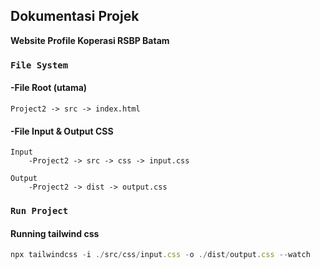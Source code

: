 ## **Dokumentasi Projek**
 **Website Profile Koperasi RSBP Batam**




### `File System`

#### -File Root (utama)
```
Project2 -> src -> index.html
```

#### -File Input & Output CSS
```
Input
    -Project2 -> src -> css -> input.css

Output
    -Project2 -> dist -> output.css
```


### `Run Project`

#### Running tailwind css

```js
npx tailwindcss -i ./src/css/input.css -o ./dist/output.css --watch
```